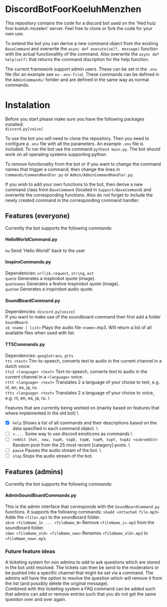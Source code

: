 # DiscordBotFoorKoeluhMenzhen

This repository contains the code for a discord bot used on the 'Hed huiz foor koeluh mozelen' server. Feel free to clone or fork the code for your own use.

To extend the bot you can derive a new command object from the existing `BaseCommand` and overwrite the `async def execute(self, message)` function with the actual functionallity of the command. Also overwrite the `async def help(self)` that returns the command discription for the help function.

The current framework support admin users. These can be set in the `.env` file (for an example see `ex-.env-file`). These commands can be defined in the `AdminCommands/` forlder and are defined in the same way as normal commands.

# Instalation
Before you start please make sure you have the following packages installed: \
`discord.py[voice]`

To use the bot you will need to clone the repository. Then you need to configure a `.env` file with all the parameters. An example `.env` file is included. To run the bot use the command `python3 main.py`. The bot should work on all operating systems supporting python.

To remove functionality from the bot or if you want to change the command names that trigger a command, then change the lines in `Commands/CommandHandler.py` or `Admin/AdminCommandHandler.py`.

If you wish to add your own functions to the bot, then derive a new command class from `BaseCommand` (located in `Support/BaseCommand`) and overwrite the corresponding functions. Also do not forget to include the newly created command in the corresponding command handler.

## Features (everyone)
Currently the bot supports the following commands:

#### HelloWorldCommand.py
`hw` Send 'Hello World!' back to the user 

#### InspiroCommands.py
Dependencies: `urllib.request`, `string`, `ast` \
`quote` Generates a inspirobot quote (image). \
`quotexmas` Generates a festive inspirobot quote (image). \
`quotem` Generates a inspirobot audio quote. 

#### SoundBoardCommand.py
Dependencies: `discord.py[voice]` \
If you want to make use of the soundboard command then first add a folder `SoundBoard`. \
`sb <name | list>` Plays the audio file `<name>`.mp3. Will return a list of all available files when used with list. 

#### TTSCommands.py
Dependencies: `googletrans`, `gtts` \
`tts <text>` Tim-to-speech, converts text to audio in the current channel in a dutch voice. \
`tts2 <language> <text>` Text-to-speech, converts text to audio in the current channel in a `<language>` voice. \
`tttt <language> <text>` Translates 2 a language of your choise to text, e.g. nl, en, es, ja, ru. \
`ttts <language> <text>` Translates 2 a language of your choise to voice, e.g. nl, en, es, ja, ru. \

Features that are currently being worked on (mainly based on features that where implemented in the old bot) \
- [x] `help` Shows a list of all commands and their descriptions based on the data specified in each command object. \
- [ ] `<....` Some way to use discord emoticons as commands \
- [ ] `reddit [hot, new, topH, topD, topW, topM, topY, topA] <subreddit>` Random post from the 25 most recent [catagory] posts. \
- [ ] `pause` Pauses the audio stream of the bot. \
- [ ] `stop` Stops the audio stream of the bot. 
  
## Features (admins)
Currently the bot supports the following commands:

#### AdminSoundBoardCommands.py
This is the admin interface that corresponds with the `SoundBoardCommand.py` functions. It supports the following commands:
`sbadd <attached file.mp3>` Adds the `<file>.mp3` to the soundboard folder. \
`sbrm <fileName_1> ... <fileName_N>` Remove `<fileName_i>.mp3` from the soundboard folder. \
`sbmv <fileName_old> <fileName_new>` Renames `<fileName_old>.mp3` to `<fileName_new>.mp3`.


### Future feature ideas
A ticketing system for non admins to add to ask questions which are stored in the bot until resolved. The tickets can then be send to the moderators or be pushed into a specific channel that might be set via a command. The admins will have the option to resolve the question which will remove it from the list (and possibly delete the original message). \
Combined with this ticketing system a FAQ command can be added such that admins can add or remove entries such that you do not get the same question over and over again.
